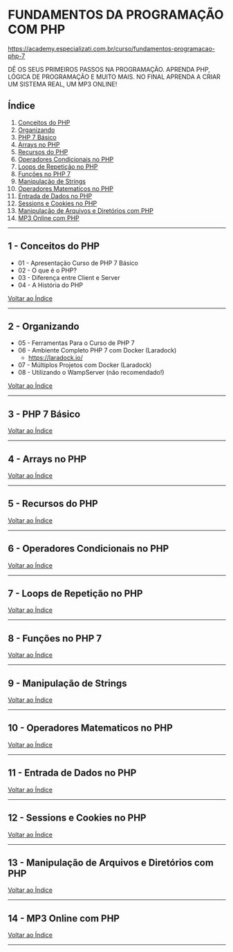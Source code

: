 # FUNDAMENTOS DA PROGRAMAÇÃO COM PHP

https://academy.especializati.com.br/curso/fundamentos-programacao-php-7

DÊ OS SEUS PRIMEIROS PASSOS NA PROGRAMAÇÃO. APRENDA PHP, LÓGICA DE PROGRAMAÇÃO E MUITO MAIS. NO FINAL APRENDA A CRIAR UM SISTEMA REAL, UM MP3 ONLINE!

## <a name="indice">Índice</a>

1. [Conceitos do PHP](#parte1)     
2. [Organizando](#parte2)     
3. [PHP 7 Básico](#parte3)     
4. [Arrays no PHP](#parte4)     
5. [Recursos do PHP](#parte5)     
6. [Operadores Condicionais no PHP](#parte6)     
7. [Loops de Repetição no PHP](#parte7)     
8. [Funções no PHP 7](#parte8)     
9. [Manipulação de Strings](#parte9)     
10. [Operadores Matematicos no PHP](#parte10)     
11. [Entrada de Dados no PHP](#parte11)     
12. [Sessions e Cookies no PHP](#parte12)     
13. [Manipulação de Arquivos e Diretórios com PHP](#parte13)     
14. [MP3 Online com PHP](#parte14)     
---


## <a name="parte1">1 - Conceitos do PHP</a>

- 01 - Apresentação Curso de PHP 7 Básico
- 02 - O que é o PHP?
- 03 - Diferença entre Client e Server
- 04 - A História do PHP 

[Voltar ao Índice](#indice)

---


## <a name="parte2">2 - Organizando</a>

- 05 - Ferramentas Para o Curso de PHP 7
- 06 - Ambiente Completo PHP 7 com Docker (Laradock)
  - https://laradock.io/
- 07 - Múltiplos Projetos com Docker (Laradock)
- 08 - Utilizando o WampServer (não recomendado!)

[Voltar ao Índice](#indice)

---


## <a name="parte3">3 - PHP 7 Básico</a>



[Voltar ao Índice](#indice)

---


## <a name="parte4">4 - Arrays no PHP</a>



[Voltar ao Índice](#indice)

---


## <a name="parte5">5 - Recursos do PHP</a>



[Voltar ao Índice](#indice)

---


## <a name="parte6">6 - Operadores Condicionais no PHP</a>



[Voltar ao Índice](#indice)

---


## <a name="parte7">7 - Loops de Repetição no PHP</a>



[Voltar ao Índice](#indice)

---


## <a name="parte8">8 - Funções no PHP 7</a>



[Voltar ao Índice](#indice)

---


## <a name="parte9">9 - Manipulação de Strings</a>



[Voltar ao Índice](#indice)

---


## <a name="parte10">10 - Operadores Matematicos no PHP</a>



[Voltar ao Índice](#indice)

---


## <a name="parte11">11 - Entrada de Dados no PHP</a>



[Voltar ao Índice](#indice)

---


## <a name="parte12">12 - Sessions e Cookies no PHP</a>



[Voltar ao Índice](#indice)

---


## <a name="parte13">13 - Manipulação de Arquivos e Diretórios com PHP</a>



[Voltar ao Índice](#indice)

---


## <a name="parte14">14 - MP3 Online com PHP</a>



[Voltar ao Índice](#indice)

---

